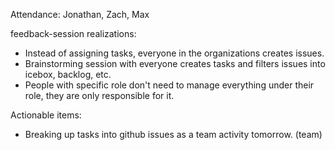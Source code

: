Attendance: Jonathan, Zach, Max

feedback-session realizations:
* Instead of assigning tasks, everyone in the organizations creates issues.
* Brainstorming session with everyone creates tasks and filters issues into icebox, backlog, etc.
* People with specific role don't need to manage everything under their role, they are only responsible for it.

Actionable items:
* Breaking up tasks into github issues as a team activity tomorrow. (team)
